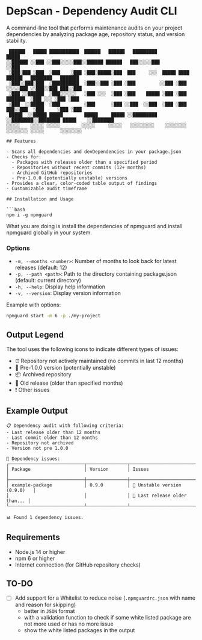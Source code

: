 # DepScan - Dependency Audit CLI

A command-line tool that performs maintenance audits on your project dependencies by analyzing package age, repository status, and version stability.

```
 ██████   █████ ███████████  ██████   ██████   █████████                                     █████
░░██████ ░░███ ░░███░░░░░███░░██████ ██████   ███░░░░░███                                   ░░███ 
 ░███░███ ░███  ░███    ░███ ░███░█████░███  ███     ░░░  █████ ████  ██████   ████████   ███████ 
 ░███░░███░███  ░██████████  ░███░░███ ░███ ░███         ░░███ ░███  ░░░░░███ ░░███░░███ ███░░███ 
 ░███ ░░██████  ░███░░░░░░   ░███ ░░░  ░███ ░███    █████ ░███ ░███   ███████  ░███ ░░░ ░███ ░███ 
 ░███  ░░█████  ░███         ░███      ░███ ░░███  ░░███  ░███ ░███  ███░░███  ░███     ░███ ░███ 
 █████  ░░█████ █████        █████     █████ ░░█████████  ░░████████░░████████ █████    ░░████████
░░░░░    ░░░░░ ░░░░░        ░░░░░     ░░░░░   ░░░░░░░░░    ░░░░░░░░  ░░░░░░░░ ░░░░░      ░░░░░░░░ ```

## Features

- Scans all dependencies and devDependencies in your package.json
- Checks for:
  - Packages with releases older than a specified period
  - Repositories without recent commits (12+ months)
  - Archived GitHub repositories
  - Pre-1.0.0 (potentially unstable) versions
- Provides a clear, color-coded table output of findings
- Customizable audit timeframe

## Installation and Usage

```bash
npm i -g npmguard 
```
What you are doing is install the dependencies of npmguard and install npmguard globally in your system.

### Options

- `-m, --months <number>`: Number of months to look back for latest releases (default: 12)
- `-p, --path <path>`: Path to the directory containing package.json (default: current directory)
- `-h, --help`: Display help information
- `-v, --version`: Display version information

Example with options:

```bash
npmguard start -m 6 -p ./my-project
```

## Output Legend

The tool uses the following icons to indicate different types of issues:

- ⏰ Repository not actively maintained (no commits in last 12 months)
- 🚧 Pre-1.0.0 version (potentially unstable)
- 📦 Archived repository
- 📅 Old release (older than specified months)
- ❗ Other issues

## Example Output

```
📋 Dependency audit with following criteria:
- Last release older than 12 months
- Last commit older than 12 months
- Repository not archived
- Version not pre 1.0.0

🚨 Dependency issues:
┌────────────────────────────┬───────────────┬───────────────────────────────┐
│ Package                    │ Version       │ Issues                        │
├────────────────────────────┼───────────────┼───────────────────────────────┤
│ example-package            │ 0.9.0         │ 🚧 Unstable version (0.9.0)   │
│                            │               │ 📅 Last release older than... │
└────────────────────────────┴───────────────┴───────────────────────────────┘

📊 Found 1 dependency issues.
```

## Requirements

- Node.js 14 or higher
- npm 6 or higher
- Internet connection (for GitHub repository checks)

## TO-DO
- [ ] Add support for a Whitelist to reduce noise (`.npmguardrc.json` with name and reason for skipping)
  - better in `JSON` format
  - with a validation function to check if some white listed package are not more used or has no more issue
  - show the white listed packages in the output
